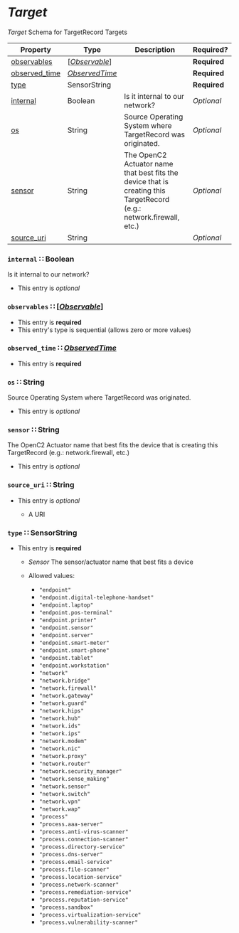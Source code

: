 <a id="map2"></a>
# *Target*

*Target* Schema for TargetRecord Targets

| Property | Type | Description | Required? |
| -------- | ---- | ----------- | --------- |
|[observables](#observables-observableobservablemdmap3)|[[*Observable*](./Observable.md#map3)]| |**Required**|
|[observed_time](#observed_time-observedtimeobservedtimemdmap4)|[*ObservedTime*](./ObservedTime.md#map4)| |**Required**|
|[type](#type-sensorstring)|SensorString| |**Required**|
|[internal](#internal-boolean)|Boolean|Is it internal to our network?|_Optional_|
|[os](#os-string)|String|Source Operating System where TargetRecord was originated.|_Optional_|
|[sensor](#sensor-string)|String|The OpenC2 Actuator name that best fits the device that is creating this TargetRecord (e.g.: network.firewall, etc.)|_Optional_|
|[source_uri](#source_uri-string)|String| |_Optional_|


<a id="internal-boolean"></a>
### `internal` ∷ Boolean

Is it internal to our network?

* This entry is _optional_



<a id="observables-observableobservablemdmap3"></a>
### `observables` ∷ [[*Observable*](./Observable.md#map3)]

* This entry is **required**
* This entry's type is sequential (allows zero or more values)


<a id="observed_time-observedtimeobservedtimemdmap4"></a>
### `observed_time` ∷ [*ObservedTime*](./ObservedTime.md#map4)

* This entry is **required**


<a id="os-string"></a>
### `os` ∷ String

Source Operating System where TargetRecord was originated.

* This entry is _optional_



<a id="sensor-string"></a>
### `sensor` ∷ String

The OpenC2 Actuator name that best fits the device that is creating this TargetRecord (e.g.: network.firewall, etc.)

* This entry is _optional_



<a id="source_uri-string"></a>
### `source_uri` ∷ String

* This entry is _optional_


  * A URI

<a id="type-sensorstring"></a>
### `type` ∷ SensorString

* This entry is **required**


  * *Sensor* The sensor/actuator name that best fits a device

  * Allowed values:
    * `"endpoint"`
    * `"endpoint.digital-telephone-handset"`
    * `"endpoint.laptop"`
    * `"endpoint.pos-terminal"`
    * `"endpoint.printer"`
    * `"endpoint.sensor"`
    * `"endpoint.server"`
    * `"endpoint.smart-meter"`
    * `"endpoint.smart-phone"`
    * `"endpoint.tablet"`
    * `"endpoint.workstation"`
    * `"network"`
    * `"network.bridge"`
    * `"network.firewall"`
    * `"network.gateway"`
    * `"network.guard"`
    * `"network.hips"`
    * `"network.hub"`
    * `"network.ids"`
    * `"network.ips"`
    * `"network.modem"`
    * `"network.nic"`
    * `"network.proxy"`
    * `"network.router"`
    * `"network.security_manager"`
    * `"network.sense_making"`
    * `"network.sensor"`
    * `"network.switch"`
    * `"network.vpn"`
    * `"network.wap"`
    * `"process"`
    * `"process.aaa-server"`
    * `"process.anti-virus-scanner"`
    * `"process.connection-scanner"`
    * `"process.directory-service"`
    * `"process.dns-server"`
    * `"process.email-service"`
    * `"process.file-scanner"`
    * `"process.location-service"`
    * `"process.network-scanner"`
    * `"process.remediation-service"`
    * `"process.reputation-service"`
    * `"process.sandbox"`
    * `"process.virtualization-service"`
    * `"process.vulnerability-scanner"`
